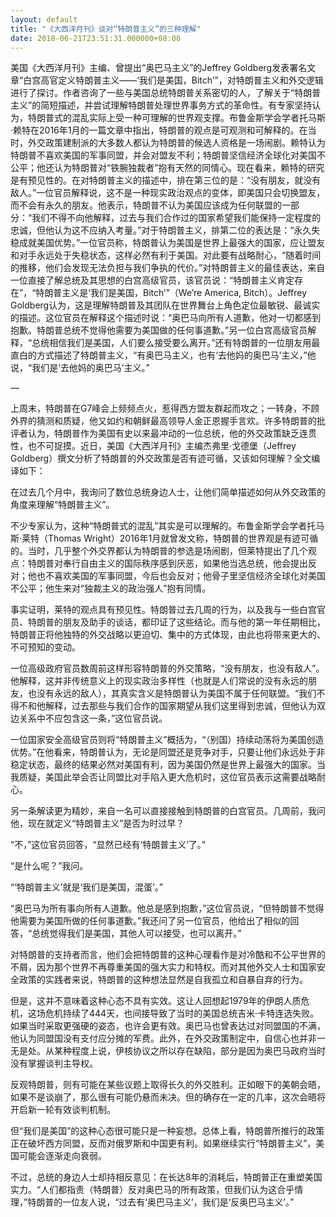 ```yaml
---
layout: default
title: "《大西洋月刊》谈对“特朗普主义”的三种理解"
date: 2018-06-21T23:51:31.000000+08:00
---
```


美国《大西洋月刊》主编、曾提出“奥巴马主义”的Jeffrey Goldberg发表署名文章“白宫高官定义特朗普主义——‘我们是美国，Bitch’”，对特朗普主义和外交逻辑进行了探讨。作者咨询了一些与美国总统特朗普关系密切的人，了解关于“特朗普主义”的简短描述，并尝试理解特朗普处理世界事务方式的革命性。有专家坚持认为，特朗普式的混乱实际上受一种可理解的世界观支撑。布鲁金斯学会学者托马斯·赖特在2016年1月的一篇文章中指出，特朗普的观点是可观测和可解释的。在当时，外交政策建制派的大多数人都认为特朗普的候选人资格是一场闹剧。赖特认为特朗普不喜欢美国的军事同盟，并会对盟友不利；特朗普坚信经济全球化对美国不公平；他还认为特朗普对“铁腕独裁者”抱有天然的同情心。现在看来，赖特的研究是有预见性的。在对特朗普主义的描述中，排在第三位的是：“没有朋友，就没有敌人。”一位官员解释说，这不是一种现实政治观点的变体，即美国只会切换盟友，而不会有永久的朋友。他表示，特朗普不认为美国应该成为任何联盟的一部分：“我们不得不向他解释，过去与我们合作过的国家希望我们能保持一定程度的忠诚，但他认为这不应纳入考量。”对于特朗普主义，排第二位的表达是：“永久失稳成就美国优势。”一位官员称，特朗普认为美国是世界上最强大的国家，应让盟友和对手永远处于失稳状态，这样必然有利于美国。对此要有战略耐心，“随着时间的推移，他们会发现无法负担与我们争执的代价。”对特朗普主义的最佳表达，来自一位直接了解总统及其思想的白宫高级官员，该官员说：“特朗普主义肯定存在”，“特朗普主义是‘我们是美国，Bitch’”（We’re America, Bitch）。Jeffrey Goldberg认为，这是理解特朗普及其团队在世界舞台上角色定位最敏锐、最诚实的描述。这位官员在解释这个描述时说：“奥巴马向所有人道歉，他对一切都感到抱歉。特朗普总统不觉得他需要为美国做的任何事道歉。”另一位白宫高级官员解释，“总统相信我们是美国，人们要么接受要么离开。”还有特朗普的一位朋友用最直白的方式描述了特朗普主义，“有奥巴马主义，也有‘去他妈的奥巴马’主义，”他说，“我们是‘去他妈的奥巴马’主义。”

—

上周末，特朗普在G7峰会上频频点火，惹得西方盟友群起而攻之；一转身，不顾外界的猜测和质疑，他又如约和朝鲜最高领导人金正恩握手言欢。许多特朗普的批评者认为，特朗普作为美国有史以来最冲动的一位总统，他的外交政策缺乏连贯性，也不可捉摸。近日，美国《大西洋月刊》主编杰弗里·戈德堡（Jeffrey Goldberg）撰文分析了特朗普的外交政策是否有迹可循，又该如何理解？全文编译如下：

在过去几个月中，我询问了数位总统身边人士，让他们简单描述如何从外交政策的角度来理解“特朗普主义”。

不少专家认为，这种“特朗普式的混乱”其实是可以理解的。布鲁金斯学会学者托马斯·莱特（Thomas Wright）2016年1月就曾发文称，特朗普的世界观是有迹可循的。当时，几乎整个外交界都认为特朗普的参选是场闹剧，但莱特提出了几个观点：特朗普对奉行自由主义的国际秩序感到厌恶，如果他当选总统，他会提出反对；他也不喜欢美国的军事同盟，今后也会反对；他骨子里坚信经济全球化对美国不公平；他生来对“独裁主义的政治强人”抱有同情。

事实证明，莱特的观点具有预见性。特朗普过去几周的行为，以及我与一些白宫官员、特朗普的朋友及助手的谈话，都印证了这些结论。而与他的第一年任期相比，特朗普正将他独特的外交战略以更迫切、集中的方式体现，由此也将带来更大的、不可预知的变动。

一位高级政府官员数周前这样形容特朗普的外交策略，“没有朋友，也没有敌人”。他解释，这并非传统意义上的现实政治多样性（也就是人们常说的没有永远的朋友，也没有永远的敌人），其真实含义是特朗普认为美国不属于任何联盟。“我们不得不和他解释，过去那些与我们合作的国家期望从我们这里得到忠诚，但他认为双边关系中不应包含这一条，”这位官员说。

一位国家安全高级官员则将“特朗普主义”概括为，“（别国）持续动荡将为美国创造优势。”在他看来，特朗普认为，无论是同盟还是竞争对手，只要让他们永远处于非稳定状态，最终的结果必然对美国有利，因为美国仍然是世界上最强大的国家。当我质疑，美国此举会否让同盟比对手陷入更大危机时，这位官员表示这需要战略耐心。

另一条解读更为精妙，来自一名可以直接接触到特朗普的白宫官员。几周前，我问他，现在就定义“特朗普主义”是否为时过早？

“不，”这位官员回答，“显然已经有‘特朗普主义’了。”

“是什么呢？”我问。

“‘特朗普主义’就是‘我们是美国，混蛋’。”

“奥巴马为所有事向所有人道歉。他总是感到抱歉，”这位官员说，“但特朗普不觉得他需要为美国所做的任何事道歉。”我还问了另一位官员，他给出了相似的回答，“总统觉得我们是美国，其他人可以接受，也可以离开。”

对特朗普的支持者而言，他们会把特朗普的这种心理看作是对冷酷和不公平世界的不屑，因为那个世界不再尊重美国的强大实力和特权。而对其他外交人士和国家安全政策的实践者来说，特朗普的这种想法显然是自我孤立和自暴自弃的行为。

但是，这并不意味着这种心态不具有实效。这让人回想起1979年的伊朗人质危机，这场危机持续了444天，也间接导致了当时的美国总统吉米·卡特连选失败。如果当时采取更强硬的姿态，也许会更有效。奥巴马也曾表达过对同盟国的不满，他认为同盟国没有支付应分摊的军费。此外，在外交政策制定中，自信心也并非一无是处。从某种程度上说，伊核协议之所以存在缺陷，部分是因为奥巴马政府当时没有掌握谈判主导权。

反观特朗普，则有可能在某些议题上取得长久的外交胜利。正如眼下的美朝会晤，如果不是谈崩了，那么很有可能仍悬而未决。但的确存在一定的几率，这次会晤将开启新一轮有效谈判机制。

但“我们是美国”的这种心态很可能只是一种妄想。总体上看，特朗普所推行的政策正在破坏西方同盟，反而对俄罗斯和中国更有利。如果继续实行“特朗普主义”，美国可能会逐渐走向衰弱。

不过，总统的身边人士却持相反意见：在长达8年的消耗后，特朗普正在重塑美国实力。“人们都指责（特朗普）反对奥巴马的所有政策，但我们认为这合乎情理，”特朗普的一位友人说，“过去有‘奥巴马主义’，我们是‘反奥巴马主义’。”


